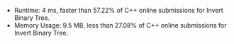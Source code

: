 * Runtime: 4 ms, faster than 57.22% of C++ online submissions for Invert Binary Tree.
* Memory Usage: 9.5 MB, less than 27.08% of C++ online submissions for Invert Binary Tree.
